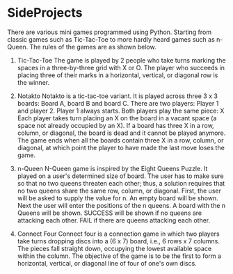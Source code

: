 # SideProjects

There are various mini games programmed using Python. Starting from classic games such as Tic-Tac-Toe to more hardly heard games such as n-Queen.
The rules of the games are as shown below.


1. Tic-Tac-Toe
   The game is played by 2 people who take turns marking the spaces in a three-by-three grid with X or O. 
   The player who succeeds in placing three of their marks in a horizontal, vertical, or diagonal row is the winner.
   
2. Notakto
   Notakto is a tic-tac-toe variant. It is played across three 3 x 3 boards: Board A, board B and board C.
   There are two players: Player 1 and player 2. Player 1 always starts. Both players play the same piece: X
   Each player takes turn placing an X on the board in a vacant space (a space not already occupied by an X).
   If a board has three X in a row, column, or diagonal, the board is dead and it cannot be played anymore.
   The game ends when all the boards contain three X in a row, column, or diagonal, at which point the player to have made the last move loses the game.
   
3. n-Queen
   N-Queen game is inspired by the Eight Queens Puzzle. It played on a user's determined size of board. The user has to make sure
   so that no two queens threaten each other; thus, a solution requires that no two queens share the same row, column, or diagonal.
   First, the user will be asked to supply the value for n. An empty board will be shown.
   Next the user will enter the positions of the n queens. A board with the n Queens will be shown. 
   SUCCESS will be shown if no queens are attacking each other. FAIL if there are queens attacking each other. 
   
4. Connect Four
   Connect four is a connection game in which two players take turns dropping discs into a (6 x 7) board, i.e., 6 rows x 7 columns. 
   The pieces fall straight down, occupying the lowest available space within the column. 
   The objective of the game is to be the first to form a horizontal, vertical, or diagonal line of four of one's own discs.




